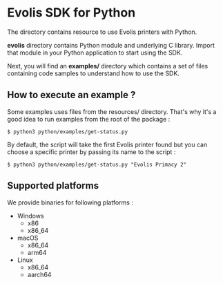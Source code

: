 Evolis SDK for Python
=====================

The directory contains resource to use Evolis printers with Python.

**evolis** directory contains Python module and underlying C library.
Import that module in your Python application to start using the SDK.

Next, you will find an **examples/** directory which contains a set of files
containing code samples to understand how to use the SDK.

How to execute an example ?
---------------------------

Some examples uses files from the resources/ directory. That's why it's a good
idea to run examples from the root of the package :

    $ python3 python/examples/get-status.py

By default, the script will take the first Evolis printer found but you can
choose a specific printer by passing its name to the script :

    $ python3 python/examples/get-status.py "Evolis Primacy 2"

Supported platforms
-------------------

We provide binaries for following platforms :

* Windows
    * x86
    * x86_64
* macOS
    * x86_64
    * arm64
* Linux
    * x86_64
    * aarch64
